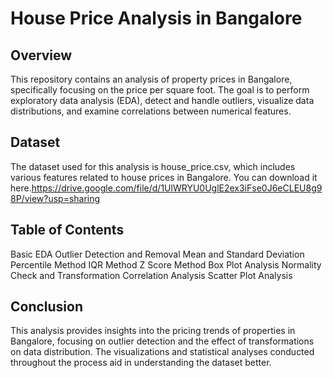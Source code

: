 # House Price Analysis in Bangalore

## Overview

This repository contains an analysis of property prices in Bangalore, specifically focusing on the price per square foot. The goal is to perform exploratory data analysis (EDA), detect and handle outliers, visualize data distributions, and examine correlations between numerical features.

## Dataset

The dataset used for this analysis is house_price.csv, which includes various features related to house prices in Bangalore. You can download it here.https://drive.google.com/file/d/1UlWRYU0UglE2ex3iFse0J6eCLEU8g98P/view?usp=sharing

## Table of Contents
Basic EDA
Outlier Detection and Removal
Mean and Standard Deviation
Percentile Method
IQR Method
Z Score Method
Box Plot Analysis
Normality Check and Transformation
Correlation Analysis
Scatter Plot Analysis

## Conclusion

This analysis provides insights into the pricing trends of properties in Bangalore, focusing on outlier detection and the effect of transformations on data distribution. The visualizations and statistical analyses conducted throughout the process aid in understanding the dataset better.
